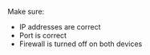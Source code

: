 Make sure:
 - IP addresses are correct
 - Port is correct
 - Firewall is turned off on both devices
   
